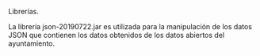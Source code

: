 Librerías.

La librería json-20190722.jar es utilizada para la manipulación de los datos JSON que contienen los datos obtenidos de los datos abiertos del ayuntamiento.
